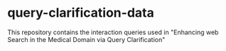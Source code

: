 # query-clarification-data

This repository contains the interaction queries used in "Enhancing web Search in the Medical Domain via Query Clarification"


